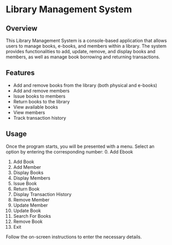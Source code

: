 # Library Management System

## Overview
This Library Management System is a console-based application that allows users to manage books, e-books, and members within a library. The system provides functionalities to add, update, remove, and display books and members, as well as manage book borrowing and returning transactions.

## Features
- Add and remove books from the library (both physical and e-books)
- Add and remove members
- Issue books to members
- Return books to the library
- View available books
- View members
- Track transaction history

## Usage
Once the program starts, you will be presented with a menu. Select an option by entering the corresponding number:
0. Add Ebook
1. Add Book
2. Add Member
3. Display Books
4. Display Members
5. Issue Book
6. Return Book
7. Display Transaction History
8. Remove Member
9. Update Member
10. Update Book
11. Search For Books
12. Remove Book
13. Exit

Follow the on-screen instructions to enter the necessary details.







